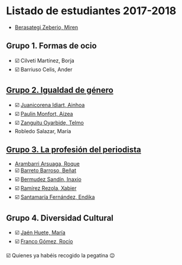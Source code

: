 # Listado de estudiantes 2017-2018

<!-- formato con el que incluir tu nombre y link -->
- [Berasategi Zeberio, Miren](http://mberasategi.github.io)

## Grupo 1. Formas de ocio
<!-- aquí el listado de miembros del grupo 1 -->
- :ballot_box_with_check: Cilveti Martínez, Borja
- :ballot_box_with_check: Barriuso Celis, Ander

## [Grupo 2. Igualdad de género](https://github.com/DeustoPWEB/pweb-grupo-2)
<!-- aquí el listado de miembros del grupo 2 -->
- :ballot_box_with_check: [Juanicorena Idiart, Ainhoa](http://ajuanicorena.github.io)
- :ballot_box_with_check: [Paulin Monfort, Aizea](http://aizeapaulin.github.io)
- :ballot_box_with_check: [Zanguitu Oyarbide, Telmo](http://telmoco.github.io)
- Robledo Salazar, María 

## [Grupo 3. La profesión del periodista](https://github.com/DeustoPWEB/pweb-grupo-3)
<!-- aquí el listado de miembros del grupo 3 -->
- [Arambarri Arsuaga, Roque](htpp://roquearambarri33.github.io)
- :ballot_box_with_check: [Barreto Barroso, Beñat](http://barreto21.github.io)
- :ballot_box_with_check: [Bermudez Sandín, Inaxio](http://inaxiobermudez.github.io)
- :ballot_box_with_check: [Ramírez Rezola, Xabier](http://xabierramirez.github.io)
- :ballot_box_with_check: [Santamaría Fernández, Endika](http://endikasantamaria1.github.io)

## Grupo 4. Diversidad Cultural
<!-- aquí el listado de miembros del grupo 4 -->
- :ballot_box_with_check: [Jaén Huete, María](http://mjaenh.github.io)
- :ballot_box_with_check: [Franco Gómez, Rocío](http://rfranco.github.io)


:ballot_box_with_check: Quienes ya habéis recogido la pegatina :wink:
